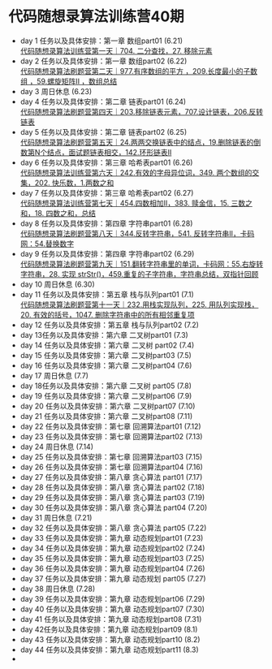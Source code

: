 # 代码随想录算法训练营40期
- day 1 任务以及具体安排：第一章  数组part01  (6.21)  
[代码随想录算法训练营第一天｜704. 二分查找，27. 移除元素](/代码随想录刷题/代码随想录算法训练营第一天｜704.%20二分查找，27.%20移除元素.md)
- day 2 任务以及具体安排：第一章  数组part02  (6.22)  
[代码随想录算法刷题营第二天｜977.有序数组的平方 ，209.长度最小的子数组 ，59.螺旋矩阵II ，数组总结](/代码随想录刷题/代码随想录算法刷题营第二天｜977.有序数组的平方%20，209.长度最小的子数组%20，59.螺旋矩阵II%20，数组总结.md)
- day 3 周日休息 (6.23) 
- day 4 任务以及具体安排：第二章 链表part01 (6.24)  
[代码随想录算法刷题营第四天｜203.移除链表元素，707.设计链表，206.反转链表](/代码随想录刷题/代码随想录算法刷题营第四天｜203.移除链表元素，707.设计链表，206.反转链表.md)
- day 5 任务以及具体安排：第二章 链表part02 (6.25)  
[代码随想录算法刷题营第五天｜24.两两交换链表中的结点，19.删除链表的倒数第N个结点，面试题链表相交，142.环形链表II](/代码随想录刷题/代码随想录算法刷题营第五天｜24.两两交换链表中的结点，19.删除链表的倒数第N个结点，面试题链表相交，142.环形链表II.md)
- day 6 任务以及具体安排：第三章 哈希表part01 (6.26)  
[代码随想录算法训练营第六天｜242.有效的字母异位词，349. 两个数组的交集，202. 快乐数，1.两数之和](/代码随想录刷题/代码随想录算法训练营第六天｜242.有效的字母异位词，349.%20两个数组的交集，202.%20快乐数，1.两数之和.md)
- day 7 任务以及具体安排：第三章 哈希表part02  (6.27)  
[代码随想录算法训练营第七天｜454.四数相加II，383. 赎金信，15. 三数之和，18. 四数之和，总结](/代码随想录刷题/代码随想录算法训练营第七天｜454.四数相加II，383.%20赎金信，15.%20三数之和，18.%20四数之和，总结.md)
- day 8 任务以及具体安排：第四章 字符串part01 (6.28)  
[代码随想录算法刷题营第八天｜344.反转字符串，541. 反转字符串II，卡码网：54.替换数字](/代码随想录刷题/代码随想录算法刷题营第八天｜344.反转字符串，541.%20反转字符串II，卡码网：54.替换数字.md)
- day 9 任务以及具体安排：第四章 字符串part02 (6.29)  
[代码随想录算法刷题营第九天｜151.翻转字符串里的单词，卡码网：55.右旋转字符串，28. 实现 strStr()，459.重复的子字符串，字符串总结，双指针回顾](/代码随想录刷题/代码随想录算法刷题营第九天｜151.翻转字符串里的单词，卡码网：55.右旋转字符串，28.%20实现%20strStr()，459.重复的子字符串，字符串总结，双指针回顾.md)
- day 10 周日休息 (6.30)
- day 11 任务以及具体安排：第五章 栈与队列part01 (7.1)  
[代码随想录算法刷题营第十一天｜232.用栈实现队列，225. 用队列实现栈，20. 有效的括号，1047. 删除字符串中的所有相邻重复项](/代码随想录刷题/代码随想录算法刷题营第十一天｜232.用栈实现队列，225.%20用队列实现栈，20.%20有效的括号，1047.%20删除字符串中的所有相邻重复项.md)
- day 12 任务以及具体安排：第五章 栈与队列part02 (7.2)
- day 13任务以及具体安排：第六章 二叉树part01 (7.3)
- day 14 任务以及具体安排：第六章  二叉树 part02 (7.4)
- day 15 任务以及具体安排：第六章  二叉树part03 (7.5)
- day 16 任务以及具体安排：第六章 二叉树part04 	(7.6)
- day 17 周日休息 (7.7)
- day 18任务以及具体安排：第六章 二叉树 part05 (7.8)
- day 19 任务以及具体安排：第六章 二叉树part06 (7.9)
- day 20 任务以及具体安排：第六章 二叉树part07 (7.10)
- day 21 任务以及具体安排：第六章 二叉树part08 (7.11)
- day 22 任务以及具体安排：第七章 回溯算法part01  (7.12)
- day 23 任务以及具体安排：第七章 回溯算法part02 (7.13)
- day 24 周日休息 (7.14)
- day 25 任务以及具体安排：第七章 回溯算法part03 (7.15)
- day 26 任务以及具体安排：第七章 回溯算法part04 (7.16)
- day 27 任务以及具体安排：第八章 贪心算法 part01 (7.17)
- day 28 任务以及具体安排：第八章 贪心算法 part02 (7.18)
- day 29 任务以及具体安排：第八章 贪心算法 part03 (7.19)
- day 30 任务以及具体安排：第八章 贪心算法 part04 (7.20)
- day 31 周日休息 (7.21)
- day 32 任务以及具体安排：第八章 贪心算法 part05 (7.22)
- day 33 任务以及具体安排：第九章 动态规划part01 (7.23)
- day 34 任务以及具体安排：第九章 动态规划part02 (7.24)
- day 35 任务以及具体安排：第九章 动态规划part03 (7.25)
- day 36 任务以及具体安排：第九章 动态规划part04 (7.26)
- day 37 任务以及具体安排：第九章 动态规划 part05 (7.27)
- day 38 周日休息 (7.28)
- day 39 任务以及具体安排：第九章 动态规划part06 (7.29)
- day 40 任务以及具体安排：第九章 动态规划part07 (7.30)
- day 41 任务以及具体安排：第九章 动态规划part08 (7.31)
- day 42任务以及具体安排：第九章 动态规划part09 (8.1)
- day 43 任务以及具体安排：第九章 动态规划part10 (8.2)
- day 44 任务以及具体安排：第九章 动态规划part11 (8.3)
- 


